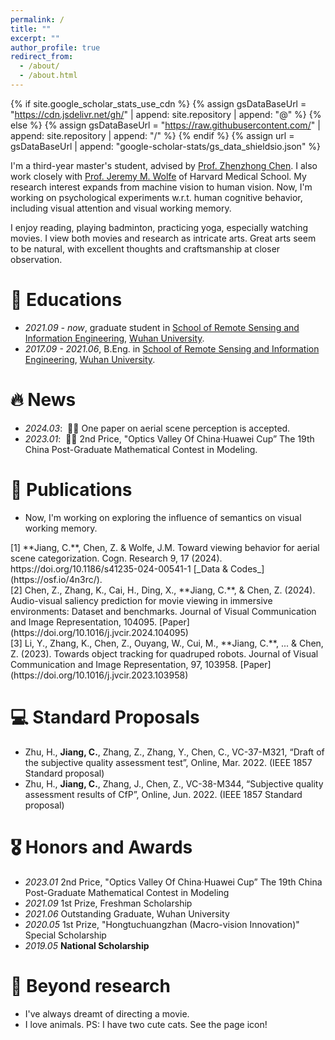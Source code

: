 ```yaml
---
permalink: /
title: ""
excerpt: ""
author_profile: true
redirect_from: 
  - /about/
  - /about.html
---
```


{% if site.google_scholar_stats_use_cdn %}
{% assign gsDataBaseUrl = "https://cdn.jsdelivr.net/gh/" | append: site.repository | append: "@" %}
{% else %}
{% assign gsDataBaseUrl = "https://raw.githubusercontent.com/" | append: site.repository | append: "/" %}
{% endif %}
{% assign url = gsDataBaseUrl | append: "google-scholar-stats/gs_data_shieldsio.json" %}

<span class='anchor' id='about-me'></span>

I'm a third-year master's student, advised by [Prof. Zhenzhong Chen](http://iip.whu.edu.cn/~zzchen/index.html). I also work closely with [Prof. Jeremy M. Wolfe](https://eye.hms.harvard.edu/jeremywolfe) of Harvard Medical School. My research interest expands from machine vision to human vision. Now, I'm working on psychological experiments w.r.t. human cognitive behavior, including visual attention and visual working memory.

I enjoy reading, playing badminton, practicing yoga, especially watching movies. I view both movies and research as intricate arts. Great arts seem to be natural, with excellent thoughts and craftsmanship at closer observation. 

<!-- My research interest includes neural machine translation and computer vision. I have published more than 100 papers at the top international AI conferences with total <a href='https://scholar.google.com/citations?user=DhtAFkwAAAAJ'>google scholar citations <strong><span id='total_cit'>260000+</span></strong></a> (You can also use google scholar badge <a href='https://scholar.google.com/citations?user=DhtAFkwAAAAJ'><img src="https://img.shields.io/endpoint?url={{ url | url_encode }}&logo=Google%20Scholar&labelColor=f6f6f6&color=9cf&style=flat&label=citations"></a>). -->

# 📖 Educations
- *2021.09 - now*,     graduate student in [School of Remote Sensing and Information Engineering](https://rsgis.whu.edu.cn/English/Home.htm), [Wuhan University](https://en.whu.edu.cn/). 
- *2017.09 - 2021.06*, B.Eng. in [School of Remote Sensing and Information Engineering](https://rsgis.whu.edu.cn/English/Home.htm), [Wuhan University](https://en.whu.edu.cn/). 

# 🔥 News
- *2024.03*: &nbsp;🎉🎉 One paper on aerial scene perception is accepted. 
- *2023.01*: &nbsp;🎉🎉 2nd Price, "Optics Valley Of China·Huawei Cup” The 19th China Post-Graduate Mathematical Contest in Modeling. 
<!-- - *2022.02*: &nbsp;🎉🎉 .  -->

# 📝 Publications 
- Now, I'm working on exploring the influence of semantics on visual working memory.

<div class='paper-box-text' markdown="1">
[1]	**Jiang, C.**, Chen, Z. & Wolfe, J.M. Toward viewing behavior for aerial scene categorization. Cogn. Research 9, 17 (2024). https://doi.org/10.1186/s41235-024-00541-1 [_Data & Codes_](https://osf.io/4n3rc/).
</div>
<div class='paper-box-text' markdown="1">  
[2]	Chen, Z., Zhang, K., Cai, H., Ding, X., **Jiang, C.**, & Chen, Z. (2024). Audio-visual saliency prediction for movie viewing in immersive environments: Dataset and benchmarks. Journal of Visual Communication and Image Representation, 104095. [Paper](https://doi.org/10.1016/j.jvcir.2024.104095)
</div>
<div class='paper-box-text' markdown="1">
[3]	Li, Y., Zhang, K., Chen, Z., Ouyang, W., Cui, M., **Jiang, C.**, ... & Chen, Z. (2023). Towards object tracking for quadruped robots. Journal of Visual Communication and Image Representation, 97, 103958. [Paper](https://doi.org/10.1016/j.jvcir.2023.103958)
</div>


<!-- <div class='paper-box'><div class='paper-box-image'><div><div class="badge">CVPR 2016</div><img src='images/500x300.png' alt="sym" width="100%"></div></div>
<div class='paper-box-text' markdown="1">

[Deep Residual Learning for Image Recognition](https://openaccess.thecvf.com/content_cvpr_2016/papers/He_Deep_Residual_Learning_CVPR_2016_paper.pdf)

**Kaiming He**, Xiangyu Zhang, Shaoqing Ren, Jian Sun

[**Project**](https://scholar.google.com/citations?view_op=view_citation&hl=zh-CN&user=DhtAFkwAAAAJ&citation_for_view=DhtAFkwAAAAJ:ALROH1vI_8AC) <strong><span class='show_paper_citations' data='DhtAFkwAAAAJ:ALROH1vI_8AC'></span></strong>
- Lorem ipsum dolor sit amet, consectetur adipiscing elit. Vivamus ornare aliquet ipsum, ac tempus justo dapibus sit amet. 
</div>
</div> -->

<!-- - [Lorem ipsum dolor sit amet, consectetur adipiscing elit. Vivamus ornare aliquet ipsum, ac tempus justo dapibus sit amet](https://github.com), A, B, C, **CVPR 2020** -->

# 💻 Standard Proposals
- Zhu, H., **Jiang, C.**, Zhang, Z., Zhang, Y., Chen, C., VC-37-M321, “Draft of the subjective quality assessment test”, Online, Mar. 2022. (IEEE 1857 Standard proposal)
- Zhu, H., **Jiang, C.**, Zhang, J., Chen, Z., VC-38-M344, “Subjective quality assessment results of CfP”, Online, Jun. 2022. (IEEE 1857 Standard proposal)

# 🎖 Honors and Awards
- *2023.01* 2nd Price, "Optics Valley Of China·Huawei Cup” The 19th China Post-Graduate Mathematical Contest in Modeling
- *2021.09* 1st Prize, Freshman Scholarship
- *2021.06* Outstanding Graduate, Wuhan University
- *2020.05* 1st Prize, "Hongtuchuangzhan (Macro-vision Innovation)" Special Scholarship
- *2019.05* **National Scholarship**

# 💬 Beyond research
- I've always dreamt of directing a movie.
- I love animals. PS: I have two cute cats. See the page icon!

<!-- # 💬 Invited Talks
- *2021.06*, Lorem ipsum dolor sit amet, consectetur adipiscing elit. Vivamus ornare aliquet ipsum, ac tempus justo dapibus sit amet. 
- *2021.03*, Lorem ipsum dolor sit amet, consectetur adipiscing elit. Vivamus ornare aliquet ipsum, ac tempus justo dapibus sit amet.  \| [\[video\]](https://github.com/) -->

<!-- # 💻 Internships
- *2019.05 - 2020.02*, [Lorem](https://github.com/), China.
 -->
